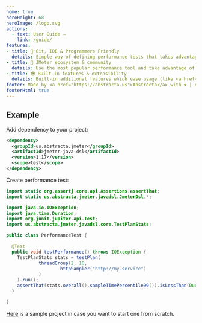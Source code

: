 ```yaml
---
home: true
heroHeight: 68
heroImage: /logo.svg
actions:
  - text: User Guide →
    link: /guide/
features:
- title: 💙 Git, IDE & Programmers Friendly
  details: Simple way of defining performance tests that takes advantage of IDEs autocompletion and inline documentation.
- title: 💪 JMeter ecosystem & community
  details: Use the most popular performance tool and take advantage of the wide support of protocols and tools.
- title: 😎 Built-in features & extensibility
  details: Built-in additional features which ease usage (like <a href="guide/#dsl-code-generation-from-jmx-file">jmx2dsl</a> and <a href="guide/#dsl-recorder">recorder</a>)  and CI/CD pipelines integration.
footer: Made by <a href="https://abstracta.us">Abstracta</a> with ❤️ | Apache 2.0 Licensed | Powered by <a href="https://v2.vuepress.vuejs.org/">Vuepress</a>
footerHtml: true
---
```


## Example

Add dependency to your project:

```xml
<dependency>
  <groupId>us.abstracta.jmeter</groupId>
  <artifactId>jmeter-java-dsl</artifactId>
  <version>1.17</version>
  <scope>test</scope>
</dependency>
```

Create performance test:

```java
import static org.assertj.core.api.Assertions.assertThat;
import static us.abstracta.jmeter.javadsl.JmeterDsl.*;

import java.io.IOException;
import java.time.Duration;
import org.junit.jupiter.api.Test;
import us.abstracta.jmeter.javadsl.core.TestPlanStats;

public class PerformanceTest {

  @Test
  public void testPerformance() throws IOException {
    TestPlanStats stats = testPlan(
            threadGroup(2, 10,
                    httpSampler("http://my.service")
            )
    ).run();
    assertThat(stats.overall().sampleTimePercentile99()).isLessThan(Duration.ofSeconds(5));
  }

}
```

[Here](https://github.com/abstracta/jmeter-java-dsl-sample) is a sample project in case you want to start one from scratch.

<!-- @include: testimonials.md -->
